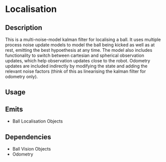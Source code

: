 Localisation
============

## Description

This is a multi-noise-model kalman filter for localising a ball. It uses multiple process noise update models to model the ball being kicked as well as at rest, emitting the best hypoethesis at any time. The model also includes functionality to switch between cartesian and spherical observation updates, which help observation updates close to the robot. Odometry updates are included indirectly by modifying the state and adding the relevant noise factors (think of this as linearising the kalman filter for odometry only).

## Usage


## Emits

- Ball Localisation Objects

## Dependencies

- Ball Vision Objects
- Odometry
